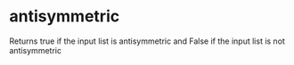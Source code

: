 # antisymmetric
Returns true if the input list is antisymmetric and False if the input list is not antisymmetric
